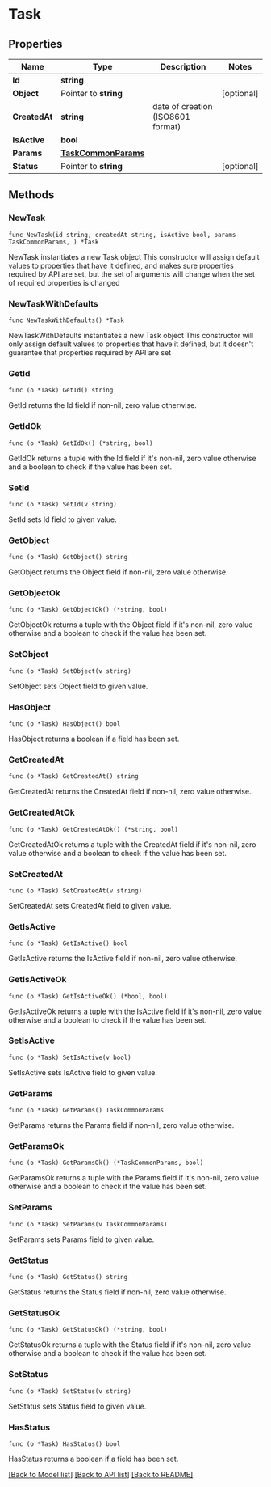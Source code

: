 # Task

## Properties

Name | Type | Description | Notes
------------ | ------------- | ------------- | -------------
**Id** | **string** |  | 
**Object** | Pointer to **string** |  | [optional] 
**CreatedAt** | **string** | date of creation (ISO8601 format) | 
**IsActive** | **bool** |  | 
**Params** | [**TaskCommonParams**](TaskCommonParams.md) |  | 
**Status** | Pointer to **string** |  | [optional] 

## Methods

### NewTask

`func NewTask(id string, createdAt string, isActive bool, params TaskCommonParams, ) *Task`

NewTask instantiates a new Task object
This constructor will assign default values to properties that have it defined,
and makes sure properties required by API are set, but the set of arguments
will change when the set of required properties is changed

### NewTaskWithDefaults

`func NewTaskWithDefaults() *Task`

NewTaskWithDefaults instantiates a new Task object
This constructor will only assign default values to properties that have it defined,
but it doesn't guarantee that properties required by API are set

### GetId

`func (o *Task) GetId() string`

GetId returns the Id field if non-nil, zero value otherwise.

### GetIdOk

`func (o *Task) GetIdOk() (*string, bool)`

GetIdOk returns a tuple with the Id field if it's non-nil, zero value otherwise
and a boolean to check if the value has been set.

### SetId

`func (o *Task) SetId(v string)`

SetId sets Id field to given value.


### GetObject

`func (o *Task) GetObject() string`

GetObject returns the Object field if non-nil, zero value otherwise.

### GetObjectOk

`func (o *Task) GetObjectOk() (*string, bool)`

GetObjectOk returns a tuple with the Object field if it's non-nil, zero value otherwise
and a boolean to check if the value has been set.

### SetObject

`func (o *Task) SetObject(v string)`

SetObject sets Object field to given value.

### HasObject

`func (o *Task) HasObject() bool`

HasObject returns a boolean if a field has been set.

### GetCreatedAt

`func (o *Task) GetCreatedAt() string`

GetCreatedAt returns the CreatedAt field if non-nil, zero value otherwise.

### GetCreatedAtOk

`func (o *Task) GetCreatedAtOk() (*string, bool)`

GetCreatedAtOk returns a tuple with the CreatedAt field if it's non-nil, zero value otherwise
and a boolean to check if the value has been set.

### SetCreatedAt

`func (o *Task) SetCreatedAt(v string)`

SetCreatedAt sets CreatedAt field to given value.


### GetIsActive

`func (o *Task) GetIsActive() bool`

GetIsActive returns the IsActive field if non-nil, zero value otherwise.

### GetIsActiveOk

`func (o *Task) GetIsActiveOk() (*bool, bool)`

GetIsActiveOk returns a tuple with the IsActive field if it's non-nil, zero value otherwise
and a boolean to check if the value has been set.

### SetIsActive

`func (o *Task) SetIsActive(v bool)`

SetIsActive sets IsActive field to given value.


### GetParams

`func (o *Task) GetParams() TaskCommonParams`

GetParams returns the Params field if non-nil, zero value otherwise.

### GetParamsOk

`func (o *Task) GetParamsOk() (*TaskCommonParams, bool)`

GetParamsOk returns a tuple with the Params field if it's non-nil, zero value otherwise
and a boolean to check if the value has been set.

### SetParams

`func (o *Task) SetParams(v TaskCommonParams)`

SetParams sets Params field to given value.


### GetStatus

`func (o *Task) GetStatus() string`

GetStatus returns the Status field if non-nil, zero value otherwise.

### GetStatusOk

`func (o *Task) GetStatusOk() (*string, bool)`

GetStatusOk returns a tuple with the Status field if it's non-nil, zero value otherwise
and a boolean to check if the value has been set.

### SetStatus

`func (o *Task) SetStatus(v string)`

SetStatus sets Status field to given value.

### HasStatus

`func (o *Task) HasStatus() bool`

HasStatus returns a boolean if a field has been set.


[[Back to Model list]](../README.md#documentation-for-models) [[Back to API list]](../README.md#documentation-for-api-endpoints) [[Back to README]](../README.md)


